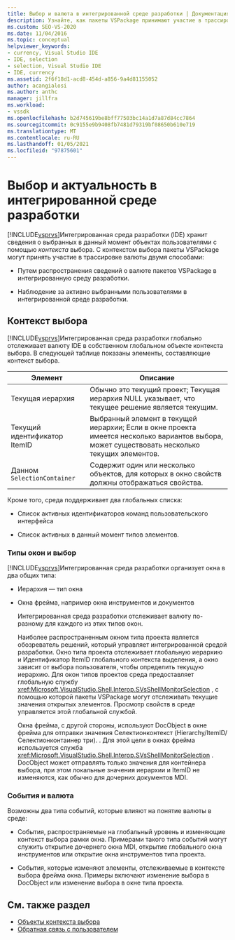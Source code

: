 ```yaml
---
title: Выбор и валюта в интегрированной среде разработки | Документация Майкрософт
description: Узнайте, как пакеты VSPackage принимают участие в трассировке валют. Интегрированная среда разработки Visual Studio хранит сведения о выбранных объектах с помощью контекста выбора.
ms.custom: SEO-VS-2020
ms.date: 11/04/2016
ms.topic: conceptual
helpviewer_keywords:
- currency, Visual Studio IDE
- IDE, selection
- selection, Visual Studio IDE
- IDE, currency
ms.assetid: 2f6f18d1-acd8-454d-a856-9a4d81155052
author: acangialosi
ms.author: anthc
manager: jillfra
ms.workload:
- vssdk
ms.openlocfilehash: b2d745619be8bff77503bc14a1d7a87d84cc7864
ms.sourcegitcommit: 0c9155e9b9408fb7481d79319bf08650b610e719
ms.translationtype: MT
ms.contentlocale: ru-RU
ms.lasthandoff: 01/05/2021
ms.locfileid: "97875601"
---
```

# <a name="selection-and-currency-in-the-ide"></a>Выбор и актуальность в интегрированной среде разработки
[!INCLUDE[vsprvs](../../code-quality/includes/vsprvs_md.md)]Интегрированная среда разработки (IDE) хранит сведения о выбранных в данный момент объектах пользователями с помощью *контекста* выбора. С контекстом выбора пакеты VSPackage могут принять участие в трассировке валюты двумя способами:

- Путем распространения сведений о валюте пакетов VSPackage в интегрированную среду разработки.

- Наблюдение за активно выбранными пользователями в интегрированной среде разработки.

## <a name="selection-context"></a>Контекст выбора
 [!INCLUDE[vsprvs](../../code-quality/includes/vsprvs_md.md)]Интегрированная среда разработки глобально отслеживает валюту IDE в собственном глобальном объекте контекста выбора. В следующей таблице показаны элементы, составляющие контекст выбора.

|Элемент|Описание|
|-------------|-----------------|
|Текущая иерархия|Обычно это текущий проект; Текущая иерархия NULL указывает, что текущее решение является текущим.|
|Текущий идентификатор ItemID|Выбранный элемент в текущей иерархии; Если в окне проекта имеется несколько вариантов выбора, может существовать несколько текущих элементов.|
|Данном `SelectionContainer`|Содержит один или несколько объектов, для которых в окно свойств должны отображаться свойства.|

 Кроме того, среда поддерживает два глобальных списка:

- Список активных идентификаторов команд пользовательского интерфейса

- Список активных в данный момент типов элементов.

### <a name="window-types-and-selection"></a>Типы окон и выбор
 [!INCLUDE[vsprvs](../../code-quality/includes/vsprvs_md.md)]Интегрированная среда разработки организует окна в два общих типа:

- Иерархия — тип окна

- Окна фрейма, например окна инструментов и документов

  Интегрированная среда разработки отслеживает валюту по-разному для каждого из этих типов окон.

  Наиболее распространенным окном типа проекта является обозреватель решений, который управляет интегрированной средой разработки. Окно типа проекта отслеживает глобальную иерархию и Идентификатор ItemID глобального контекста выделения, а окно зависит от выбора пользователя, чтобы определить текущую иерархию. Для окон типов проектов среда предоставляет глобальную службу <xref:Microsoft.VisualStudio.Shell.Interop.SVsShellMonitorSelection> , с помощью которой пакеты VSPackage могут отслеживать текущие значения открытых элементов. Просмотр свойств в среде управляется этой глобальной службой.

  Окна фрейма, с другой стороны, используют DocObject в окне фрейма для отправки значения Селектионконтекст (Hierarchy/ItemID/Селектионконтаинер три). . Для этой цели в окнах фрейма используется служба <xref:Microsoft.VisualStudio.Shell.Interop.SVsShellMonitorSelection> . DocObject может отправлять только значения для контейнера выбора, при этом локальные значения иерархии и ItemID не изменяются, как обычно для дочерних документов MDI.

### <a name="events-and-currency"></a>События и валюта
 Возможны два типа событий, которые влияют на понятие валюты в среде:

- События, распространяемые на глобальный уровень и изменяющие контекст выбора рамки окна. Примерами такого типа событий могут служить открытие дочернего окна MDI, открытие глобального окна инструментов или открытие окна инструментов типа проекта.

- События, которые изменяют элементы, отслеживаемые в контексте выбора фрейма окна. Примеры включают изменение выбора в DocObject или изменение выбора в окне типа проекта.

## <a name="see-also"></a>См. также раздел
- [Объекты контекста выбора](../../extensibility/internals/selection-context-objects.md)
- [Обратная связь с пользователем](../../extensibility/internals/feedback-to-the-user.md)
